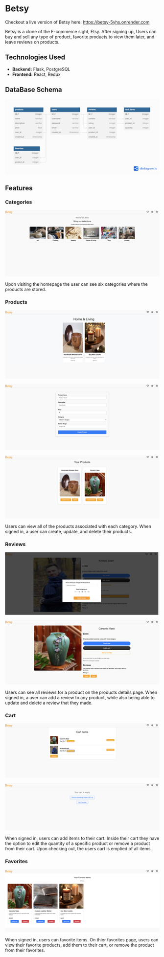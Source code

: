 # Betsy

Checkout a live version of Betsy here: https://betsy-5yhs.onrender.com

Betsy is a clone of the E-commerce sight, Etsy. After signing up, Users can buy and sell any type of product, favorite products to view them later, and leave reviews on products.

## Technologies Used

-   **Backend:** Flask, PostgreSQL
-   **Frontend:** React, Redux

## DataBase Schema
![Schema](./screenshots/Betsy-db.png)

## Features

### Categories
![Homepage](./screenshots/homepage.png)

Upon visiting the homepage the user can see six categories where the products are stored.

### Products
![Products](./screenshots/products.png)

![CreateProduct](./screenshots/createProduct.png)

![Update/DeleteProduct](./screenshots/userProducts.png)

Users can view all of the products associated with each category. When signed in, a user can create, update, and delete their products.

### Reviews
![CreateReview](./screenshots/addReview.png)

![Update/DeleteReview](./screenshots//reviews.png)

Users can see all reviews for a product on the products details page. When signed in, a user can add a review to any product, while also being able to update and delete a review that they made.

### Cart
![CartItems](./screenshots/cartItems.png)

![Checkout](./screenshots/checkout.png)

When signed in, users can add items to their cart. Inside their cart they have the option to edit the quantity of a specific product or remove a product from their cart. Upon checking out, the users cart is emptied of all items.

### Favorites
![Favorites](./screenshots/favorites.png)

When signed in, users can favorite items. On thier favorites page, users can view their favorite products, add them to their cart, or remove the product from their favorites.
